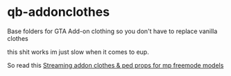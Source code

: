 # qb-addonclothes
Base folders for GTA Add-on clothing so you don't have to replace vanilla clothes

this shit works
im just slow when it comes to eup.

So read this
<a href="https://forum.cfx.re/t/how-to-streaming-addon-clothes-and-ped-props-for-mp-freemode-models/458854">Streaming addon clothes & ped props for mp freemode models</a>

